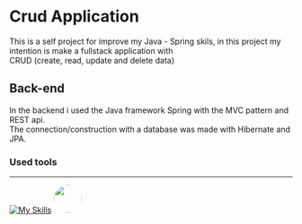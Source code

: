 # Crud Application

This is a self project for improve my Java - Spring skils, in this project my intention is make a fullstack application with <br>
CRUD (create, read, update and delete data)

## Back-end

In the backend i used the Java framework Spring with the MVC pattern and REST api. <br>
The connection/construction with a database was made with Hibernate and JPA.

### Used tools
---
[![My Skills](https://skillicons.dev/icons?i=eclipse,vscode,postman&theme=dark)](https://skillicons.dev)
<img width=50px style="border-radius: 30px;" src="https://gdm-catalog-fmapi-prod.imgix.net/ProductLogo/4c36eb7f-8fcd-4a74-90c1-d824b8e1bc0c.png?fit=max&w=104&fm=png&auto=format"/>
